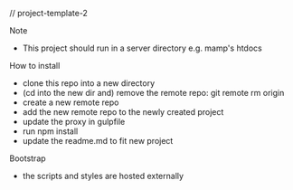 // project-template-2

Note
- This project should run in a server directory e.g. mamp's htdocs

How to install
- clone this repo into a new directory  
- (cd into the new dir and) remove the remote repo: git remote rm origin
- create a new remote repo
- add the new remote repo to the newly created project
- update the proxy in gulpfile
- run npm install
- update the readme.md to fit new project

Bootstrap
- the scripts and styles are hosted externally
